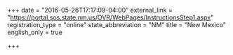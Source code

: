 +++
date = "2016-05-26T17:17:09-04:00"
external_link = "https://portal.sos.state.nm.us/OVR/WebPages/InstructionsStep1.aspx"
registration_type = "online"
state_abbreviation = "NM"
title = "New Mexico"
english_only = true

+++
